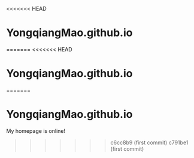 <<<<<<< HEAD
# YongqiangMao.github.io
=======
<<<<<<< HEAD
# YongqiangMao.github.io
=======
# YongqiangMao.github.io
My homepage is online! 

>>>>>>> c6cc8b9 (first commit)
>>>>>>> c791be1 (first commit)
